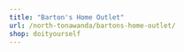 ```yaml
---
title: "Barton's Home Outlet"
url: /north-tonawanda/bartons-home-outlet/
shop: doityourself
---
```

